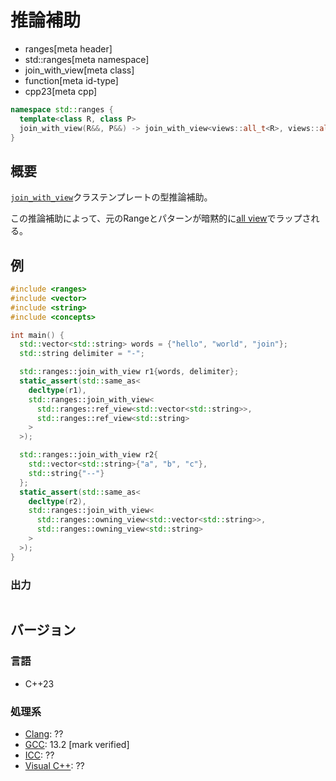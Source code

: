 # 推論補助
* ranges[meta header]
* std::ranges[meta namespace]
* join_with_view[meta class]
* function[meta id-type]
* cpp23[meta cpp]

```cpp
namespace std::ranges {
  template<class R, class P>
  join_with_view(R&&, P&&) -> join_with_view<views::all_t<R>, views::all_t<P>>;
}
```

## 概要

[`join_with_view`](../join_with_view.md)クラステンプレートの型推論補助。

この推論補助によって、元のRangeとパターンが暗黙的に[all view](../all.md)でラップされる。

## 例
```cpp example
#include <ranges>
#include <vector>
#include <string>
#include <concepts>

int main() {
  std::vector<std::string> words = {"hello", "world", "join"};
  std::string delimiter = "-";

  std::ranges::join_with_view r1{words, delimiter};
  static_assert(std::same_as<
    decltype(r1),
    std::ranges::join_with_view<
      std::ranges::ref_view<std::vector<std::string>>,
      std::ranges::ref_view<std::string>
    >
  >);

  std::ranges::join_with_view r2{
    std::vector<std::string>{"a", "b", "c"},
    std::string{"--"}
  };
  static_assert(std::same_as<
    decltype(r2),
    std::ranges::join_with_view<
      std::ranges::owning_view<std::vector<std::string>>,
      std::ranges::owning_view<std::string>
    >
  >);
}
```

### 出力
```
```

## バージョン
### 言語
- C++23

### 処理系
- [Clang](/implementation.md#clang): ??
- [GCC](/implementation.md#gcc): 13.2 [mark verified]
- [ICC](/implementation.md#icc): ??
- [Visual C++](/implementation.md#visual_cpp): ??
